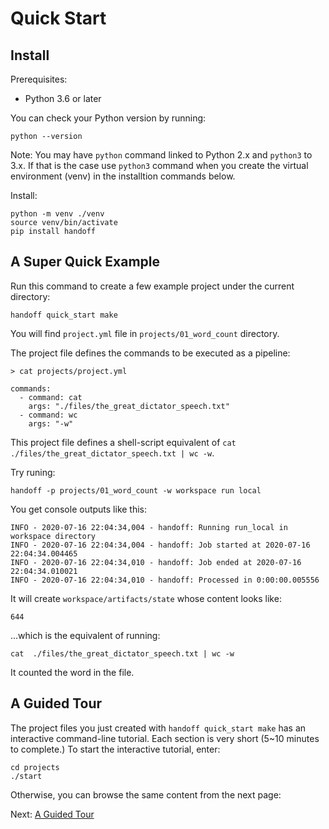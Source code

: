 # Quick Start

## Install

Prerequisites:

- Python 3.6 or later

You can check your Python version by running:
```
python --version
```

Note: You may have `python` command linked to Python 2.x and `python3` to 3.x.
If that is the case use `python3` command when you create the virtual
environment (venv) in the installtion commands below.

Install:
```
python -m venv ./venv
source venv/bin/activate
pip install handoff
```

## A Super Quick Example

Run this command to create a few example project under the current directory:

```
handoff quick_start make
```

You will find `project.yml` file in `projects/01_word_count` directory.

The project file defines the commands to be executed as a pipeline:

```
> cat projects/project.yml

commands:
  - command: cat
    args: "./files/the_great_dictator_speech.txt"
  - command: wc
    args: "-w"
```

This project file defines a shell-script equivalent of
`cat  ./files/the_great_dictator_speech.txt | wc -w`.

Try runing:
```
handoff -p projects/01_word_count -w workspace run local
```

You get console outputs like this:
```
INFO - 2020-07-16 22:04:34,004 - handoff: Running run_local in workspace directory
INFO - 2020-07-16 22:04:34,004 - handoff: Job started at 2020-07-16 22:04:34.004465
INFO - 2020-07-16 22:04:34,010 - handoff: Job ended at 2020-07-16 22:04:34.010021
INFO - 2020-07-16 22:04:34,010 - handoff: Processed in 0:00:00.005556
```

It will create `workspace/artifacts/state` whose content looks like:
```
644
```
...which is the equivalent of running:
```
cat  ./files/the_great_dictator_speech.txt | wc -w
```
It counted the word in the file.

## A Guided Tour

The project files you just created with `handoff quick_start make` has an
interactive command-line tutorial. Each section is very short (5~10 minutes
to complete.) To start the interactive tutorial, enter:

```
cd projects
./start
```

Otherwise, you can browse the same content from the next page:

Next: [A Guided Tour](./guided_tour)

